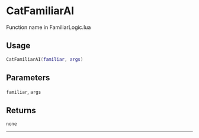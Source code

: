 # CatFamiliarAI
Function name in FamiliarLogic.lua
## Usage
```lua
CatFamiliarAI(familiar, args)
```
## Parameters
`familiar`, `args`
## Returns
`none`

---